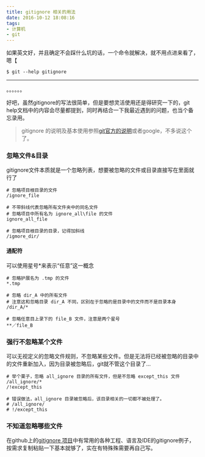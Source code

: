 ```yaml
---
title: gitignore 相关的用法
date: 2016-10-12 18:08:16
tags:
- 计算机
- git
---
```


如果英文好，并且确定不会踩什么坑的话，一个命令就解决，就不用点进来看了，嗯【

~~~
$ git --help gitignore
~~~

<!-- more -->

---

。。。。。。

好吧，虽然gitignore的写法很简单，但是要想灵活使用还是得研究一下的，git help文档中的内容会尽量都提到，同时再结合一下我最近遇到的问题，也当个备忘录用。

> gitignore 的说明及基本使用参照[git官方的说明][gitignore document]或者google，不多说这个了。

### 忽略文件&目录

gitignore文件本质就是一个忽略列表，想要被忽略的文件或目录直接写在里面就行了

~~~
# 忽略项目根目录的文件
/ignore_file

# 不带斜线代表忽略所有文件夹中的同名文件
# 忽略项目中所有名为 ignore_all\file 的文件
ignore_all_file

# 忽略项目根目录的目录，记得加斜线
/igmore_dir/
~~~

#### 通配符

可以使用星号*来表示“任意”这一概念

~~~
# 忽略护展名为 .tmp 的文件
*.tmp

# 忽略 dir_A 中的所有文件
# 注意这和忽略目录 dir_A 不同，区别在于忽略的是目录中的文件而不是目录本身
/dir_A/*

# 忽略任意目上录下的 file_B 文件，注意是两个星号
**／file_B
~~~

### 强行不忽略某个文件

可以无视定义的忽略文件规则，不忽略某些文件。但是无法将已经被忽略的目录中的文件重新加入，因为目录被忽略后，git就不管这个目录了...

~~~
# 举个栗子，忽略 all_ignore 目录的所有文件，但是不忽略 except_this 文件
/all_ignore/*
/!except_this

# 错误做法，all_ignore 目录被忽略后，该目录相关的一切都不被处理了。
# /all_ignore/
# !/except_this
~~~

### 不知道忽略哪些文件

在github上的[gitignore 项目][github gitignore]中有常用的各种工程、语言及IDE的gitignore例子，按需求复制粘贴一下基本就够了，实在有特殊殊需要再自己写。

[gitignore document]:https://git-scm.com/docs/gitignore
[github gitignore]:https://github.com/github/gitignore